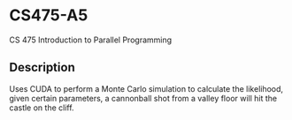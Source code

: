 # CS475-A5
CS 475 Introduction to Parallel Programming

## Description
Uses CUDA to perform a Monte Carlo simulation to calculate the likelihood, given certain parameters, a cannonball shot from a valley floor will hit the castle on the cliff.
